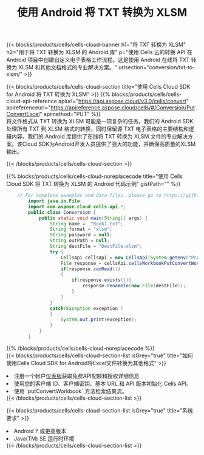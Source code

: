 ﻿---
title: 使用 Android 将 TXT 转换为 XLSM
description: 利用Aspose.Cells Cloud SDK for Android将TXT格式文件转换为XLSM格式文件。
kwords: Excel, Convert TXT to XLSM, REST, Android
---
{{< blocks/products/cells/cells-cloud-banner h1="将 TXT 转换为 XLSM" h2="用于将 TXT 转换为 XLSM 的 Android 库" p="使用 Cells 云的转换 API 在 Android 项目中创建自定义电子表格工作流程。这是使用 Android 在线将 TXT 转换为 XLSM 和其他文档格式的专业解决方案。" urlsection="conversion/txt-to-xlsm/" >}}

{{< blocks/products/cells/cells-cloud-section title="使用 Cells Cloud SDK for Android 将 TXT 转换为 XLSM" >}}
{{% blocks/products/cells/cells-cloud-api-reference apiurl="https://api.aspose.cloud/v3.0/cells/convert" apireferenceurl="https://apireference.aspose.cloud/cells/#/Conversion/PutConvertExcel" apimethod="PUT" %}}
<br/>
将文件格式从 TXT 转换为 XLSM 可能是一项复杂的任务。我们的 Android SDK 处理所有 TXT 到 XLSM 格式的转换，同时保留源 TXT 电子表格的主要结构和逻辑内容。我们的 Android 库提供了在线将 TXT 转换为 XLSM 文件的专业解决方案。该Cloud SDK为Android开发人员提供了强大的功能，并确保高质量的XLSM输出。

{{< /blocks/products/cells/cells-cloud-section >}}

{{% blocks/products/cells/cells-cloud-noreplacecode title="使用 Cells Cloud SDK 将 TXT 转换为 XLSM 的 Android 代码示例" gistPath="" %}}

```java
    // For complete examples and data files, please go to https://github.com/aspose-cells-cloud/aspose-cells-cloud-android/
        import java.io.File;
        import com.aspose.cloud.cells.api.*;
        public class Conversion {
            public static void main(String[] args) {
                String name =  "Book1.txt";
                String format = "xlsm";
                String password = null;
                String outPath = null;
                String destFile = "DestFile.xlsm";
                try {
                    CellsApi cellsApi = new CellsApi(System.getenv("ProductClientId"), System.getenv("ProductClientSecret"));
                    File response = cellsApi.cellsWorkbookPutConvertWorkbook(new File(name), format, password, outPath, null,null);
                    if(response.canRead())
                    {
                        if(response.exists()){
                            response.renameTo(new File(destFile));
                        }
                    }
                }
                catch(Exception exception )
                {
                    System.out.print(exception);
                }
            }
        }
```

{{% /blocks/products/cells/cells-cloud-noreplacecode %}}
<br/>
{{< blocks/products/cells/cells-cloud-section-list isGrey="true" title="如何使用Cells Cloud SDK for Android将Excel文件转换为其他格式" >}}
<li>注册一个帐户<a href="https://dashboard.aspose.cloud/">仪表板</a>获取免费API配额和授权详细信息</li>
<li>使用您的客户端 ID、客户端密钥、基本 URL 和 API 版本初始化 Cells API。</li>
<li>使用 `putConvertWorkbook` 方法检索结果流。</li>
{{< /blocks/products/cells/cells-cloud-section-list >}}

{{< blocks/products/cells/cells-cloud-section-list isGrey="true" title="系统要求" >}}
<li>Android 7 或更高版本</li>
<li>Java(TM) SE 运行时环境</li>
{{< /blocks/products/cells/cells-cloud-section-list >}}
